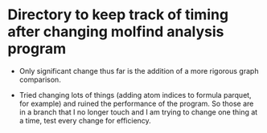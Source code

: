 # Directory to keep track of timing after changing molfind analysis program

* Only significant change thus far is the addition of a more rigorous graph comparison.

* Tried changing lots of things (adding atom indices to formula parquet, for example) and ruined the performance of the program. So those are in a branch that I no longer touch and I am trying to change one thing at a time, test every change for efficiency. 